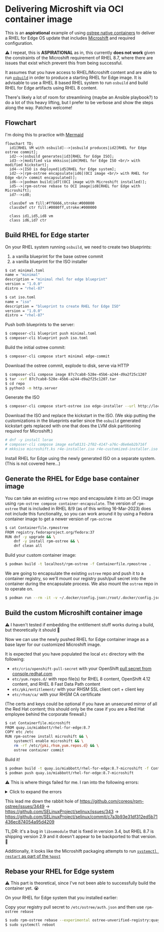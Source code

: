 # Delivering Microshift via OCI container image

This is an **aspirational** example of using [ostree native containers](https://coreos.github.io/rpm-ostree/container/) to deliver a RHEL for Edge OS update that includes [Microshift](https://microshift.io) and required configuration.

:warning: I repeat, this is **ASPIRATIONAL** as in, this currently **does not work** given the constraints of the Microshift requirement of RHEL 8.7, where there are issues that exist which prevent this from being successful.

It assumes that you have access to RHEL/Microshift content and are able to run [`osbuild`](https://osbuild.org) in order to produce a starting RHEL for Edge image.  It is advisable to use a RHEL 8 based RHEL system to run `osbuild` and build RHEL for Edge artifacts using RHEL 8 content.

There's likely a lot of room for streamlining (maybe an Ansible playbook?) to do a lot of this heavy lifting, but I prefer to be verbose and show the steps along the way.  Patches welcome!

## Flowchart

I'm doing this to practice with [Mermaid](https://mermaid.js.org)

```mermaid
flowchart TD;
  id1[RHEL VM with osbuild]-->|osbuild produces|id2[RHEL for Edge ostree commit];
  id2-->|osbuild generates|id3[RHEL for Edge ISO];
  id3-->|modified via mkksiso|id4[RHEL for Edge ISO <br/> with modified kickstart];
  id4-->|ISO is deployed|id5[RHEL for Edge system];
  id2-->|rpm-ostree encapsulate|id6[(OCI image <br/> with RHEL for Edge <br/> commit encapsulated)];
  id6-->|podman build|id7[(OCI image with Microshift installed)];
  id5-->|rpm-ostree rebase to OCI image|id8[RHEL for Edge with Microshift];
  id7-->id8;

  classDef vm fill:#ff6666,stroke:#000000
  classDef ctr fill:#0080ff,stroke:#000000

  class id1,id5,id8 vm
  class id6,id7 ctr
```


## Build RHEL for Edge starter

On your RHEL system running `osbuild`, we need to create two blueprints:

1. a vanilla blueprint for the base ostree commit
2. a vanilla blueprint for the ISO installer

```bash
$ cat minimal.toml
name = "minimal"
description = "minimal rhel for edge blueprint"
version = "1.0.0"
distro = "rhel-87"
```

```bash
$ cat iso.toml
name = "iso"
description = "blueprint to create RHEL for Edge ISO"
version = "1.0.0"
distro = "rhel-87"
```

Push both blueprints to the server:

```bash
$ composer-cli blueprint push minimal.toml
$ composer-cli blueprint push iso.toml
```

Build the initial ostree commit:

```bash
$ composer-cli compose start minimal edge-commit
```

Download the ostree commit, explode to disk, serve via HTTP

```bash
$ composer-cli compose image 87c7cab8-528e-45b6-a244-d9a2f25c1207
$ tar -xvf 87c7cab8-528e-45b6-a244-d9a2f25c1207.tar
$ cd repo
$ python3 -m http.server
```

Generate the ISO

```bash
$ composer-cli compose start-ostree iso edge-installer --url http://localhost:8000
```

Download the ISO and replace the kickstart in the ISO.  (We skip putting the customizations in the blueprints earlier since the `osbuild` generated kickstart gets replaced with one that does the LVM disk partitioning required for Microshift.)

```bash
# dnf -y install lorax
# composer-cli compose image eafa8131-2f02-4147-a76c-d6e6eb2b716f
# mkksiso microshift.ks r4e-installer.iso r4e-customized-installer.iso
```

Install RHEL for Edge using the newly generated ISO on a separate system.  (This is not covered here...)

## Generate the RHEL for Edge base container image

You can take an existing `ostree` repo and encapsulate it into an OCI image using `rpm-ostree compose container-encapsulate`.
The version of `rpm-ostree` that is included in RHEL 8/9 (as of this writing 16-Mar-2023) does not include this functionality, so you can work around it by using a Fedora container image to get a newer version of `rpm-ostree`

```bash
$ cat Containerfile.rpmostree
FROM registry.fedoraproject.org/fedora:37
RUN dnf -y upgrade && \
    dnf -y install rpm-ostree && \
    dnf clean all
```

Build your custom container image:

```bash
$ podman build -t localhost/rpm-ostree -f Containerfile.rpmostree .
```

We are going to encapsulate the existing `ostree` repo and push it to a container registry, so we'll mount our registry push/pull secret into the container during the encapsulate process. We also mount the `ostree` repo in to operate on.

```bash
$ podman run --rm -it -v ~/.docker/config.json:/root/.docker/config.json:z -v ./repo:/host/repo:z localhost/rpm-ostree rpm-ostree compose container-encapsulate --repo=/host/repo rhel/8/x86_64/edge docker://quay.io/miabbott/rhel-for-edge:8.7
```

## Build the custom Microshift container image

:warning: I haven't tested if embedding the entitlement stuff works during a build, but theoretically it should :crossed_fingers:

Now we can use the newly pushed RHEL for Edge container image as a base layer for our customized Microshift image.

It is expected that you have populated the local `etc` directory with the following:

- `etc/crio/openshift-pull-secret` with your OpenShift [pull secret from console.redhat.com](https://console.redhat.com/openshift/install/pull-secret)
- `etc/yum.repos.d/` with repo file(s) for RHEL 8 content, OpenShift 4.12 content, and RHEL 8 Fast Data Path content
- `etc/pki/entitlement/` with your RHSM SSL client cert + client key
- `etc/rhsm/ca/` with your RHSM CA certificate

(The certs and keys could be optional if you have an unsecured mirror of all the Red Hat content; this should only be the case if you are a Red Hat employee behind the corporate firewall.)

```bash
$ cat Containerfile.microshift
FROM quay.io/miabbott/rhel-for-edge:8.7
COPY etc /etc
RUN rpm-ostree install microshift && \
    systemctl enable microshift && \
    rm -rf /etc/{pki,rhsm,yum.repos.d} && \
    ostree container commit
```

Build it!

```bash
$ podman build -t quay.io/miabbott/rhel-for-edge:8.7-microshift -f Containerfile.microshift .
$ podman push quay.io/miabbott/rhel-for-edge:8.7-microshift
```

:warning: This is where things failed for me.  I ran into the following errors:

<details><summary>Click to expand the errors</summary>

```text
Installing: microshift-selinux-4.12.7-202303082246.p0.g5be591c.assembly.4.12.7.el8.noarch (rhocp-4.12)
libsemanage.semanage_commit_sandbox: Error while renaming /etc/selinux/targeted/active to /etc/selinux/targeted/previous. (Invalid cross-device link).
/usr/sbin/semodule:  Failed!
Installing: cri-o-1.25.2-10.rhaos4.12.git0a083f9.el8.x86_64 (rhocp-4.12)
Installing: cri-tools-1.25.0-2.el8.x86_64 (rhocp-4.12)
Installing: unbound-libs-1.16.2-2.el8.x86_64 (appstream)
Installing: python3-ptyprocess-0.5.2-4.el8.noarch (appstream)
Installing: python3-pexpect-4.6-2.el8ar.noarch (rhocp-4.12)
Installing: NetworkManager-ovs-1:1.40.0-5.el8_7.x86_64 (baseos)
Installing: python3-magic-5.33-21.el8.noarch (baseos)
Installing: numactl-libs-2.0.12-13.el8.x86_64 (baseos)
Installing: libnetfilter_queue-1.0.4-3.el8.x86_64 (baseos)
Installing: libnetfilter_cthelper-1.0.0-15.el8.x86_64 (baseos)
Installing: python3-chardet-3.0.4-7.el8.noarch (baseos)
Installing: python3-pysocks-1.6.8-3.el8.noarch (baseos)
Installing: python3-urllib3-1.24.2-5.el8.noarch (baseos)
Installing: python3-idna-2.5-5.el8.noarch (baseos)
Installing: python3-requests-2.20.0-2.1.el8_1.noarch (baseos)
Installing: libnetfilter_cttimeout-1.0.0-11.el8.x86_64 (baseos)
Installing: conntrack-tools-1.4.4-10.el8.x86_64 (baseos)
Installing: bzip2-1.0.6-26.el8.x86_64 (baseos)
Installing: python3-pyyaml-3.12-12.el8.x86_64 (baseos)
Installing: sos-4.5.0-1.el8.noarch (baseos)
Installing: openvswitch-selinux-extra-policy-1.0-30.el8fdp.noarch (fast-datapath)
libsemanage.semanage_commit_sandbox: Error while renaming /etc/selinux/targeted/active to /etc/selinux/targeted/previous. (Invalid cross-device link).
/usr/sbin/semodule:  Failed!
Installing: openvswitch2.17-2.17.0-77.el8fdp.x86_64 (fast-datapath)
Installing: microshift-networking-4.12.7-202303082246.p0.g5be591c.assembly.4.12.7.el8.x86_64 (rhocp-4.12)
System has not been booted with systemd as init system (PID 1). Can't operate.
Failed to connect to bus: Host is down
System has not been booted with systemd as init system (PID 1). Can't operate.
Failed to connect to bus: Host is down
Installing: microshift-4.12.7-202303082246.p0.g5be591c.assembly.4.12.7.el8.x86_64 (rhocp-4.12)
System has not been booted with systemd as init system (PID 1). Can't operate.
Failed to connect to bus: Host is down
error: Error -1 running transaction
Error: building at STEP "RUN rpm-ostree install microshift &&     systemctl enable microshift &&     ostree container commit": while running runtime: exit status 1
```

</details>

This lead me down the rabbit hole of <https://github.com/coreos/rpm-ostree/issues/3449> -> <https://github.com/SELinuxProject/selinux/issues/343> -> <https://github.com/SELinuxProject/selinux/commit/c7a3b93e31df312ed5b71436ec874054a95d4209>

TL;DR: it's a bug in `libsemodule` that is fixed in version 3.4, but RHEL 8.7 is shipping version 2.9 and it doesn't appear to be backported to that version.  :shrug:

Additionally, it looks like the Microshift packaging attempts to run [`systemctl restart` as part of the `%post`](https://github.com/openshift/microshift/blob/7015c8c5a11c7a88920f4287b4076915ffdbac0f/packaging/rpm/microshift.spec#L216-L222)

## Rebase your RHEL for Edge system

:warning: This part is theoretical, since I've not been able to successfully build the container yet. :sob:

On your RHEL for Edge system that you installed earlier:

Copy your registry pull secret to `/etc/ostree/auth.json` and then use `rpm-ostree rebase`

```bash
$ sudo rpm-ostree rebase --experimental ostree-unverified-registry:quay.io/miabbott/rhel-for-edge:8.7-microshift
$ sudo systemctl reboot
```
